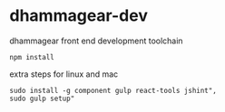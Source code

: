 dhammagear-dev
==============

dhammagear front end development toolchain

    npm install

extra steps for linux and mac

    sudo install -g component gulp react-tools jshint",
    sudo gulp setup"
